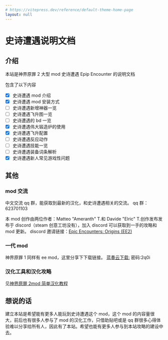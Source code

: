 ```yaml
---
# https://vitepress.dev/reference/default-theme-home-page
layout: null
---
```


# 史诗遭遇说明文档

## 介绍

本站是神界原罪 2 大型 mod 史诗遭遇 Epip Encounter 的说明文档

包含了以下内容

- [x] 史诗遭遇 mod 介绍
- [x] 史诗遭遇 mod 安装方式
- [ ] 史诗遭遇新增神器一览
- [ ] 史诗遭遇飞升图一览
- [ ] 史诗遭遇的 bd 一览
- [x] 史诗遭遇伟大锻造炉的使用
- [x] 史诗遭遇飞升配置
- [ ] 史诗遭遇反应动作
- [ ] 史诗遭遇技能一览
- [ ] 史诗遭遇装备词条解析
- [x] 史诗遭遇新人常见游戏性问题

## 其他

### mod 交流

中文交流 qq 群，能获取到最新的汉化，和史诗遭遇相关的交流。
qq 群：623701103

本 mod 创作由两位作者：Matteo "Ameranth" T.和 Davide "Elric" T.创作发布发布于 discord（steam 创意工坊没有），加入 discord 可以获取到一手的攻略和 mod 更新。
discord 邀请链接：[Epic Encounters: Origins (EE2)](https://discord.gg/Z3k7xuzDfq)

### 一代 mod

神界原罪 1 同样有 ee mod，这里分享下下载链接。
[蓝奏云下载:](https://wwp.lanzoum.com/i2M8t1s0y1te) 密码:2q0i

### 汉化工具和汉化攻略

见[神界原罪 2mod 简单汉化教程](https://www.bilibili.com/video/BV1Cm4y1m7ND/?spm_id_from=333.999.0.0)

## 想说的话

建立本站是希望能有更多人能玩到史诗遭遇这个 mod，这个 mod 的内容量很大，前后也有很多人参与了 mod 的汉化工作，只借助贴吧或是 qq 群很多心得体验难以分享给所有人，因此有了本站。希望也能有更多人参与到本站攻略的建设中去。
